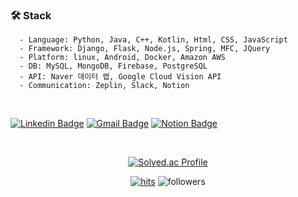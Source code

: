 
<!-- ### 📚 Education & Work Experience
```
  - 2021.06.25 ~ 2021.12.14 에이아이닷엠(ai.m) 서비스 개발팀 인턴
  - 2021.03.01 ~            서울여자대학교 정보경영연구실(데이터사이언스학과) 학부생연구원
  - 2020.09.01 ~ 2021.09.01 서울여자대학교 ALGOALGO 소학회 - 알고리즘 소학회
  - 2018.03.01 ~            서울여자대학교 소프트웨어융합학과 전공
``` -->

### 🛠️ Stack
```
  - Language: Python, Java, C++, Kotlin, Html, CSS, JavaScript
  - Framework: Django, Flask, Node.js, Spring, MFC, JQuery
  - Platform: linux, Android, Docker, Amazon AWS
  - DB: MySQL, MongoDB, Firebase, PostgreSQL
  - API: Naver 데이터 랩, Google Cloud Vision API
  - Communication: Zeplin, Slack, Notion
```
<br>

<!-- [![Tech Blog Badge](http://img.shields.io/badge/-Tech%20blog-black?style=flat-square&logo=github&link=https://zzsza.github.io/)](https://zzsza.github.io/) -->
[![Linkedin Badge](https://img.shields.io/badge/-LinkedIn-blue?style=flat-square&logo=Linkedin&logoColor=white&link=https://www.linkedin.com/in/%EB%AF%BC%EC%A0%95-%EA%B9%80-491652227/)](https://www.linkedin.com/in/%EB%AF%BC%EC%A0%95-%EA%B9%80-491652227/)
[![Gmail Badge](https://img.shields.io/badge/Gmail-d14836?style=flat-square&logo=Gmail&logoColor=white&link=mailto:minjeong.kim512@gmail.com)](mailto:minjeong.kim512@gmail.com)
[![Notion Badge](https://img.shields.io/badge/Portfolio-000000?style=flat-square&logo=notion&logoColor=white&link=https://sequoia-sulfur-7e1.notion.site/1583fc0bd6ed465b89aeed7488cfa2d4)](https://sequoia-sulfur-7e1.notion.site/1583fc0bd6ed465b89aeed7488cfa2d4)
<!-- [![Youtube Badge](https://img.shields.io/badge/Youtube-ff0000?style=flat-square&logo=youtube&link=https://www.youtube.com/c/kyleschool)](https://www.youtube.com/c/kyleschool) -->
<br>
<div align=center> 
  
  [![Solved.ac Profile](http://mazassumnida.wtf/api/v2/generate_badge?boj=alswjd980512)](https://solved.ac/alswjd980512/)

  [![hits](https://hits.seeyoufarm.com/api/count/incr/badge.svg?url=https%3A%2F%2Fgithub.com%2FKimMinJeong05&count_bg=%237A7A7A&title_bg=%23FFADCC&icon=reverbnation.svg&icon_color=%23FF0000&title=hits&edge_flat=false)](https://hits.seeyoufarm.com)
  ![followers](https://img.shields.io/github/followers/KimMinJeong05?style=social)
  
</div>
<!--
**KimMinJeong05/KimMinJeong05** is a ✨ _special_ ✨ repository because its `README.md` (this file) appears on your GitHub profile.

Here are some ideas to get you started:

- 🔭 I’m currently working on ...
- 🌱 I’m currently learning ...
- 👯 I’m looking to collaborate on ...
- 🤔 I’m looking for help with ...
- 💬 Ask me about ...
- 📫 How to reach me: ...
- 😄 Pronouns: ...
- ⚡ Fun fact: ...
-->
